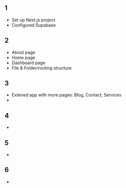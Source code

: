 ## 1
- Set up Next.js project
- Configured Supabase

## 2
- About page
- Home page
- Dashboard page
- File & Folder/routing structure

## 3
- Extened app with more pages: Blog, Contact, Services 
- 

## 4
- 

## 5
- 

## 6
- 
